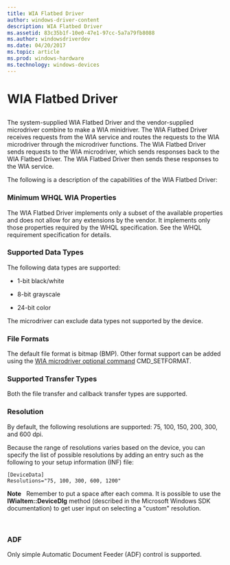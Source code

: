 ```yaml
---
title: WIA Flatbed Driver
author: windows-driver-content
description: WIA Flatbed Driver
ms.assetid: 83c35b1f-10e0-47e1-97cc-5a7a79fb8088
ms.author: windowsdriverdev
ms.date: 04/20/2017
ms.topic: article
ms.prod: windows-hardware
ms.technology: windows-devices
---
```


# WIA Flatbed Driver


## <a href="" id="ddk-wia-flatbed-driver-si"></a>


The system-supplied WIA Flatbed Driver and the vendor-supplied microdriver combine to make a WIA minidriver. The WIA Flatbed Driver receives requests from the WIA service and routes the requests to the WIA microdriver through the microdriver functions. The WIA Flatbed Driver sends requests to the WIA microdriver, which sends responses back to the WIA Flatbed Driver. The WIA Flatbed Driver then sends these responses to the WIA service.

The following is a description of the capabilities of the WIA Flatbed Driver:

### Minimum WHQL WIA Properties

The WIA Flatbed Driver implements only a subset of the available properties and does not allow for any extensions by the vendor. It implements only those properties required by the WHQL specification. See the WHQL requirement specification for details.

### Supported Data Types

The following data types are supported:

-   1-bit black/white

-   8-bit grayscale

-   24-bit color

The microdriver can exclude data types not supported by the device.

### File Formats

The default file format is bitmap (BMP). Other format support can be added using the [WIA microdriver optional command](https://msdn.microsoft.com/library/windows/hardware/ff546016) CMD\_SETFORMAT.

### Supported Transfer Types

Both the file transfer and callback transfer types are supported.

### Resolution

By default, the following resolutions are supported: 75, 100, 150, 200, 300, and 600 dpi.

Because the range of resolutions varies based on the device, you can specify the list of possible resolutions by adding an entry such as the following to your setup information (INF) file:

```
[DeviceData]
Resolutions="75, 100, 300, 600, 1200"
```

**Note**   Remember to put a space after each comma.
It is possible to use the **IWiaItem::DeviceDlg** method (described in the Microsoft Windows SDK documentation) to get user input on selecting a "custom" resolution.

 

### ADF

Only simple Automatic Document Feeder (ADF) control is supported.

 

 




